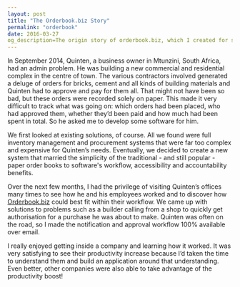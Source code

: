 ```yaml
---
layout: post
title: "The Orderbook.biz Story"
permalink: "orderbook"
date: 2016-03-27
og_description=The origin story of orderbook.biz, which I created for small South African businesses
---
```


In September 2014, Quinten, a business owner in Mtunzini, South Africa, had an admin problem. He was building a new commercial and residential complex in the centre of town. The various contractors involved generated a deluge of orders for bricks, cement and all kinds of building materials and Quinten had to approve and pay for them all. That might not have been so bad, but these orders were recorded solely on paper. This made it very difficult to track what was going on: which orders had been placed, who had approved them, whether they’d been paid and how much had been spent in total. So he asked me to develop some software for him.

We first looked at existing solutions, of course. All we found were full inventory management and procurement systems that were far too complex and expensive for Quinten’s needs. Eventually, we decided to create a new system that married the simplicity of the traditional - and still popular - paper order books to software's workflow, accessibility and accountability benefits.

Over the next few months, I had the privilege of visiting Quinten’s offices many times to see how he and his employees worked and to discover how [Orderbook.biz](https://orderbook.biz) could best fit within their workflow. We came up with solutions to problems such as a builder calling from a shop to quickly get authorisation for a purchase he was about to make. Quinten was often on the road, so I made the notification and approval workflow 100% available over email.

I really enjoyed getting inside a company and learning how it worked. It was very satisfying to see their productivity increase because I’d taken the time to understand them and build an application around that understanding. Even better, other companies were also able to take advantage of the productivity boost!
